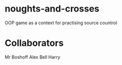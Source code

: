# noughts-and-crosses
OOP game as a context for practising source countrol

Collaborators
=============
Mr Boshoff
Alex Bell
Harry

